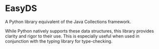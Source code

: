# EasyDS

A Python library equivalent of the Java Collections framework.

While Python natively supports these data structures, this library provides clarity and rigor to their use. This is especially useful when used in conjunction with the typing library for type-checking.
